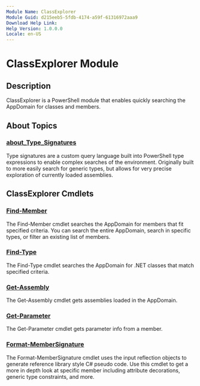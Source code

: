 ```yaml
---
Module Name: ClassExplorer
Module Guid: d215eeb5-5fdb-4174-a59f-61316972aaa9
Download Help Link:
Help Version: 1.0.0.0
Locale: en-US
---
```


# ClassExplorer Module

## Description

ClassExplorer is a PowerShell module that enables quickly searching the AppDomain for classes and members.

## About Topics

### [about_Type_Signatures](about_Type_Signatures.help.md)

Type signatures are a custom query language built into PowerShell type expressions to enable complex searches of the environment. Originally built to more easily search for generic types, but allows for very precise exploration of currently loaded assemblies.

## ClassExplorer Cmdlets

### [Find-Member](Find-Member.md)

The Find-Member cmdlet searches the AppDomain for members that fit specified criteria. You can search the entire AppDomain, search in specific types, or filter an existing list of members.

### [Find-Type](Find-Type.md)

The Find-Type cmdlet searches the AppDomain for .NET classes that match specified criteria.

### [Get-Assembly](Get-Assembly.md)

The Get-Assembly cmdlet gets assemblies loaded in the AppDomain.

### [Get-Parameter](Get-Parameter.md)

The Get-Parameter cmdlet gets parameter info from a member.

### [Format-MemberSignature](Format-MemberSignature.md)

The Format-MemberSignature cmdlet uses the input reflection objects to generate reference library style C# pseudo code. Use this cmdlet to get a more in depth look at specific member including attribute decorations, generic type constraints, and more.
